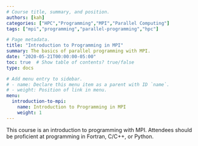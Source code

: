 ```yaml
---
# Course title, summary, and position.
authors: [kah]
categories: ["HPC","Programming","MPI","Parallel Computing"]
tags: ["mpi","programming","parallel-programming","hpc"]

# Page metadata.
title: "Introduction to Programming in MPI"
summary: The basics of parallel programming with MPI.
date: "2020-05-21T00:00:00-05:00"
toc: true  # Show table of contents? true/false
type: docs

# Add menu entry to sidebar.
# - name: Declare this menu item as a parent with ID `name`.
# - weight: Position of link in menu.
menu:
  introduction-to-mpi:
    name: Introduction to Programming in MPI
    weight: 1
---
```


This course is an introduction to programming with MPI. Attendees should be proficient at programming in Fortran, C/C++, or Python.

